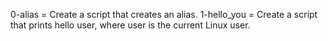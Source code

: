 0-alias = Create a script that creates an alias.
1-hello_you = Create a script that prints hello user, where user is the current Linux user.
